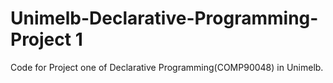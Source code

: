 # Unimelb-Declarative-Programming-Project 1
Code for Project one of Declarative Programming(COMP90048) in Unimelb.
